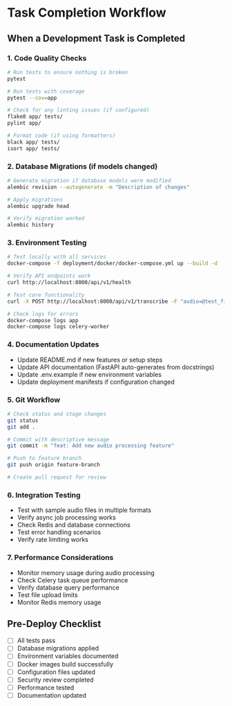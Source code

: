 # Task Completion Workflow

## When a Development Task is Completed

### 1. Code Quality Checks
```bash
# Run tests to ensure nothing is broken
pytest

# Run tests with coverage
pytest --cov=app

# Check for any linting issues (if configured)
flake8 app/ tests/
pylint app/

# Format code (if using formatters)
black app/ tests/
isort app/ tests/
```

### 2. Database Migrations (if models changed)
```bash
# Generate migration if database models were modified
alembic revision --autogenerate -m "Description of changes"

# Apply migrations
alembic upgrade head

# Verify migration worked
alembic history
```

### 3. Environment Testing
```bash
# Test locally with all services
docker-compose -f deployment/docker/docker-compose.yml up --build -d

# Verify API endpoints work
curl http://localhost:8000/api/v1/health

# Test core functionality
curl -X POST http://localhost:8000/api/v1/transcribe -F "audio=@test_file.wav"

# Check logs for errors
docker-compose logs app
docker-compose logs celery-worker
```

### 4. Documentation Updates
- Update README.md if new features or setup steps
- Update API documentation (FastAPI auto-generates from docstrings)
- Update .env.example if new environment variables
- Update deployment manifests if configuration changed

### 5. Git Workflow
```bash
# Check status and stage changes
git status
git add .

# Commit with descriptive message
git commit -m "feat: Add new audio processing feature"

# Push to feature branch
git push origin feature-branch

# Create pull request for review
```

### 6. Integration Testing
- Test with sample audio files in multiple formats
- Verify async job processing works
- Check Redis and database connections
- Test error handling scenarios
- Verify rate limiting works

### 7. Performance Considerations
- Monitor memory usage during audio processing
- Check Celery task queue performance
- Verify database query performance
- Test file upload limits
- Monitor Redis memory usage

## Pre-Deploy Checklist
- [ ] All tests pass
- [ ] Database migrations applied
- [ ] Environment variables documented
- [ ] Docker images build successfully
- [ ] Configuration files updated
- [ ] Security review completed
- [ ] Performance tested
- [ ] Documentation updated